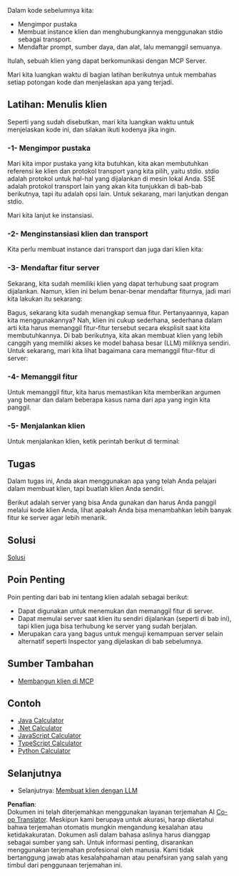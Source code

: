 <!--
CO_OP_TRANSLATOR_METADATA:
{
  "original_hash": "4cc245e2f4ea5db5e2b8c2cd1dadc4b4",
  "translation_date": "2025-07-04T18:09:24+00:00",
  "source_file": "03-GettingStarted/02-client/README.md",
  "language_code": "id"
}
-->
Dalam kode sebelumnya kita:

- Mengimpor pustaka
- Membuat instance klien dan menghubungkannya menggunakan stdio sebagai transport.
- Mendaftar prompt, sumber daya, dan alat, lalu memanggil semuanya.

Itulah, sebuah klien yang dapat berkomunikasi dengan MCP Server.

Mari kita luangkan waktu di bagian latihan berikutnya untuk membahas setiap potongan kode dan menjelaskan apa yang terjadi.

## Latihan: Menulis klien

Seperti yang sudah disebutkan, mari kita luangkan waktu untuk menjelaskan kode ini, dan silakan ikuti kodenya jika ingin.

### -1- Mengimpor pustaka

Mari kita impor pustaka yang kita butuhkan, kita akan membutuhkan referensi ke klien dan protokol transport yang kita pilih, yaitu stdio. stdio adalah protokol untuk hal-hal yang dijalankan di mesin lokal Anda. SSE adalah protokol transport lain yang akan kita tunjukkan di bab-bab berikutnya, tapi itu adalah opsi lain. Untuk sekarang, mari lanjutkan dengan stdio.

Mari kita lanjut ke instansiasi.

### -2- Menginstansiasi klien dan transport

Kita perlu membuat instance dari transport dan juga dari klien kita:

### -3- Mendaftar fitur server

Sekarang, kita sudah memiliki klien yang dapat terhubung saat program dijalankan. Namun, klien ini belum benar-benar mendaftar fiturnya, jadi mari kita lakukan itu sekarang:

Bagus, sekarang kita sudah menangkap semua fitur. Pertanyaannya, kapan kita menggunakannya? Nah, klien ini cukup sederhana, sederhana dalam arti kita harus memanggil fitur-fitur tersebut secara eksplisit saat kita membutuhkannya. Di bab berikutnya, kita akan membuat klien yang lebih canggih yang memiliki akses ke model bahasa besar (LLM) miliknya sendiri. Untuk sekarang, mari kita lihat bagaimana cara memanggil fitur-fitur di server:

### -4- Memanggil fitur

Untuk memanggil fitur, kita harus memastikan kita memberikan argumen yang benar dan dalam beberapa kasus nama dari apa yang ingin kita panggil.

### -5- Menjalankan klien

Untuk menjalankan klien, ketik perintah berikut di terminal:

## Tugas

Dalam tugas ini, Anda akan menggunakan apa yang telah Anda pelajari dalam membuat klien, tapi buatlah klien Anda sendiri.

Berikut adalah server yang bisa Anda gunakan dan harus Anda panggil melalui kode klien Anda, lihat apakah Anda bisa menambahkan lebih banyak fitur ke server agar lebih menarik.

## Solusi

[Solusi](./solution/README.md)

## Poin Penting

Poin penting dari bab ini tentang klien adalah sebagai berikut:

- Dapat digunakan untuk menemukan dan memanggil fitur di server.
- Dapat memulai server saat klien itu sendiri dijalankan (seperti di bab ini), tapi klien juga bisa terhubung ke server yang sudah berjalan.
- Merupakan cara yang bagus untuk menguji kemampuan server selain alternatif seperti Inspector yang dijelaskan di bab sebelumnya.

## Sumber Tambahan

- [Membangun klien di MCP](https://modelcontextprotocol.io/quickstart/client)

## Contoh

- [Java Calculator](../samples/java/calculator/README.md)
- [.Net Calculator](../../../../03-GettingStarted/samples/csharp)
- [JavaScript Calculator](../samples/javascript/README.md)
- [TypeScript Calculator](../samples/typescript/README.md)
- [Python Calculator](../../../../03-GettingStarted/samples/python)

## Selanjutnya

- Selanjutnya: [Membuat klien dengan LLM](../03-llm-client/README.md)

**Penafian**:  
Dokumen ini telah diterjemahkan menggunakan layanan terjemahan AI [Co-op Translator](https://github.com/Azure/co-op-translator). Meskipun kami berupaya untuk akurasi, harap diketahui bahwa terjemahan otomatis mungkin mengandung kesalahan atau ketidakakuratan. Dokumen asli dalam bahasa aslinya harus dianggap sebagai sumber yang sah. Untuk informasi penting, disarankan menggunakan terjemahan profesional oleh manusia. Kami tidak bertanggung jawab atas kesalahpahaman atau penafsiran yang salah yang timbul dari penggunaan terjemahan ini.